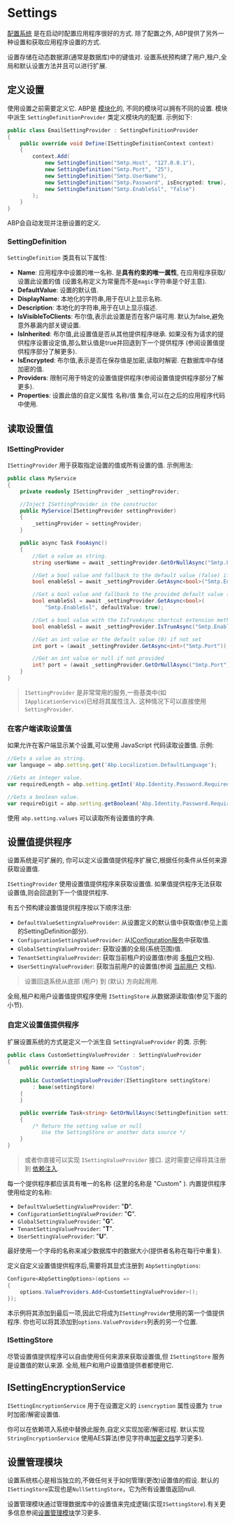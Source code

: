 # Settings

[配置系统](Configuration.md) 是在启动时配置应用程序很好的方式. 除了配置之外, ABP提供了另外一种设置和获取应用程序设置的方式.

设置存储在动态数据源(通常是数据库)中的键值对. 设置系统预构建了用户,租户,全局和默认设置方法并且可以进行扩展.

## 定义设置

使用设置之前需要定义它. ABP是 [模块化](Module-Development-Basics.md)的, 不同的模块可以拥有不同的设置. 模块中派生 `SettingDefinitionProvider` 类定义模块内的配置. 示例如下:

````csharp
public class EmailSettingProvider : SettingDefinitionProvider
{
    public override void Define(ISettingDefinitionContext context)
    {
        context.Add(
            new SettingDefinition("Smtp.Host", "127.0.0.1"),
            new SettingDefinition("Smtp.Port", "25"),
            new SettingDefinition("Smtp.UserName"),
            new SettingDefinition("Smtp.Password", isEncrypted: true),
            new SettingDefinition("Smtp.EnableSsl", "false")
        );
    }
}
````

ABP会自动发现并注册设置的定义.

### SettingDefinition

`SettingDefinition` 类具有以下属性:

* **Name**: 应用程序中设置的唯一名称. 是**具有约束的唯一属性**, 在应用程序获取/设置此设置的值 (设置名称定义为常量而不是`magic`字符串是个好主意).
* **DefaultValue**: 设置的默认值.
* **DisplayName**: 本地化的字符串,用于在UI上显示名称.
* **Description**: 本地化的字符串,用于在UI上显示描述.
* **IsVisibleToClients**: 布尔值,表示此设置是否在客户端可用. 默认为false,避免意外暴漏内部关键设置.
* **IsInherited**: 布尔值,此设置值是否从其他提供程序继承. 如果没有为请求的提供程序设置设定值,那么默认值是true并回退到下一个提供程序 (参阅设置值提供程序部分了解更多).
* **IsEncrypted**: 布尔值,表示是否在保存值是加密,读取时解密. 在数据库中存储加密的值.
* **Providers**: 限制可用于特定的设置值提供程序(参阅设置值提供程序部分了解更多).
* **Properties**: 设置此值的自定义属性 名称/值 集合,可以在之后的应用程序代码中使用.

## 读取设置值

### ISettingProvider

`ISettingProvider` 用于获取指定设置的值或所有设置的值. 示例用法:

````csharp
public class MyService
{
    private readonly ISettingProvider _settingProvider;

    //Inject ISettingProvider in the constructor
    public MyService(ISettingProvider settingProvider)
    {
        _settingProvider = settingProvider;
    }

    public async Task FooAsync()
    {
        //Get a value as string.
        string userName = await _settingProvider.GetOrNullAsync("Smtp.UserName");

        //Get a bool value and fallback to the default value (false) if not set.
        bool enableSsl = await _settingProvider.GetAsync<bool>("Smtp.EnableSsl");

        //Get a bool value and fallback to the provided default value (true) if not set.
        bool enableSsl = await _settingProvider.GetAsync<bool>(
            "Smtp.EnableSsl", defaultValue: true);

        //Get a bool value with the IsTrueAsync shortcut extension method
        bool enableSsl = await _settingProvider.IsTrueAsync("Smtp.EnableSsl");

        //Get an int value or the default value (0) if not set
        int port = (await _settingProvider.GetAsync<int>("Smtp.Port"));

        //Get an int value or null if not provided
        int? port = (await _settingProvider.GetOrNullAsync("Smtp.Port"))?.To<int>();
    }
}
````

> `ISettingProvider` 是非常常用的服务,一些基类中(如`IApplicationService`)已经将其属性注入. 这种情况下可以直接使用`SettingProvider`.

### 在客户端读取设置值

如果允许在客户端显示某个设置,可以使用 JavaScript 代码读取设置值. 示例:

````js
//Gets a value as string.
var language = abp.setting.get('Abp.Localization.DefaultLanguage');

//Gets an integer value.
var requiredLength = abp.setting.getInt('Abp.Identity.Password.RequiredLength');

//Gets a boolean value.
var requireDigit = abp.setting.getBoolean('Abp.Identity.Password.RequireDigit');
````

使用 `abp.setting.values` 可以读取所有设置值的字典.

## 设置值提供程序

设置系统是可扩展的, 你可以定义设置值提供程序扩展它,根据任何条件从任何来源获取设置值.

`ISettingProvider` 使用设置值提供程序来获取设置值. 如果值提供程序无法获取设置值,则会回退到下一个值提供程序.

有五个预构建设置值提供程序按以下顺序注册:

* `DefaultValueSettingValueProvider`: 从设置定义的默认值中获取值(参见上面的SettingDefinition部分).
* `ConfigurationSettingValueProvider`: 从[IConfiguration服务](Configuration.md)中获取值.
* `GlobalSettingValueProvider`: 获取设置的全局(系统范围)值.
* `TenantSettingValueProvider`: 获取当前租户的设置值(参阅 [多租户](Multi-Tenancy.md)文档).
* `UserSettingValueProvider`: 获取当前用户的设置值(参阅 [当前用户](CurrentUser.md) 文档).

> 设置回退系统从底部 (用户) 到 (默认) 方向起用用.

全局,租户和用户设置值提供程序使用 `ISettingStore` 从数据源读取值(参见下面的小节).

### 自定义设置值提供程序

扩展设置系统的方式是定义一个派生自 `SettingValueProvider` 的类. 示例:

````csharp
public class CustomSettingValueProvider : SettingValueProvider
{
    public override string Name => "Custom";

    public CustomSettingValueProvider(ISettingStore settingStore) 
        : base(settingStore)
    {
    }

    public override Task<string> GetOrNullAsync(SettingDefinition setting)
    {
        /* Return the setting value or null
           Use the SettingStore or another data source */
    }
}
````

> 或者你直接可以实现 `ISettingValueProvider` 接口. 这时需要记得将其注册到 [依赖注入](Dependency-Injection.md).

每一个提供程序都应该具有唯一的名称 (这里的名称是 "Custom" ). 内置提供程序使用给定的名称:

* `DefaultValueSettingValueProvider`: "**D**".
* `ConfigurationSettingValueProvider`: "**C**".
* `GlobalSettingValueProvider`: "**G**".
* `TenantSettingValueProvider`: "**T**".
* `UserSettingValueProvider`: "**U**".

最好使用一个字母的名称来减少数据库中的数据大小(提供者名称在每行中重复).

定义自定义设置值提供程序后,需要将其显式注册到 `AbpSettingOptions`:

````csharp
Configure<AbpSettingOptions>(options =>
{
    options.ValueProviders.Add<CustomSettingValueProvider>();
});
````

本示例将其添加到最后一项,因此它将成为`ISettingProvider`使用的第一个值提供程序. 你也可以将其添加到`options.ValueProviders`列表的另一个位置.

### ISettingStore

尽管设置值提供程序可以自由使用任何来源来获取设置值,但 `ISettingStore` 服务是设置值的默认来源. 全局,租户和用户设置值提供者都使用它.

## ISettingEncryptionService

`ISettingEncryptionService` 用于在设置定义的 `isencryption` 属性设置为 `true` 时加密/解密设置值.

你可以在依赖项入系统中替换此服务,自定义实现加密/解密过程. 默认实现 `StringEncryptionService` 使用AES算法(参见字符串[加密文档](String-Encryption.md)学习更多).

## 设置管理模块

设置系统核心是相当独立的,不做任何关于如何管理(更改)设置值的假设. 默认的`ISettingStore`实现也是`NullSettingStore`，它为所有设置值返回null.

设置管理模块通过管理数据库中的设置值来完成逻辑(实现`ISettingStore`).有关更多信息参阅[设置管理模块](Modules/Setting-Management.md)学习更多.
